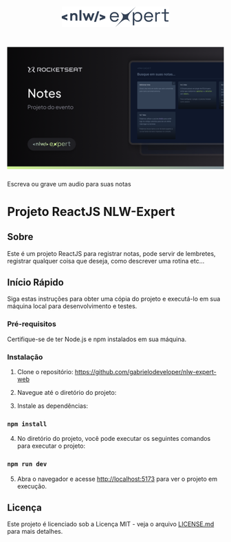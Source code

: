 <h1 align="center" >
  <img src="./src/assets/logo-nlw.svg" >
<h1>
  <img src="./src/assets/Thumbnail.png" >
</h1>
  <p>Escreva ou grave um audio para suas notas</p>
</h1>


# Projeto ReactJS NLW-Expert

## Sobre
Este é um projeto ReactJS para registrar notas, pode servir de lembretes, registrar qualquer coisa que deseja, 
como descrever uma rotina etc...

## Início Rápido

Siga estas instruções para obter uma cópia do projeto e executá-lo em sua máquina local para desenvolvimento e testes.

### Pré-requisitos

Certifique-se de ter Node.js e npm instalados em sua máquina.

### Instalação

1. Clone o repositório: https://github.com/gabrielodeveloper/nlw-expert-web


2. Navegue até o diretório do projeto:


3. Instale as dependências:

### `npm install`

4. No diretório do projeto, você pode executar os seguintes comandos para executar o projeto:

### `npm run dev`

5. Abra o navegador e acesse [http://localhost:5173](http://localhost:5173) para ver o projeto em execução.

## Licença

Este projeto é licenciado sob a Licença MIT - veja o arquivo [LICENSE.md](LICENSE.md) para mais detalhes.